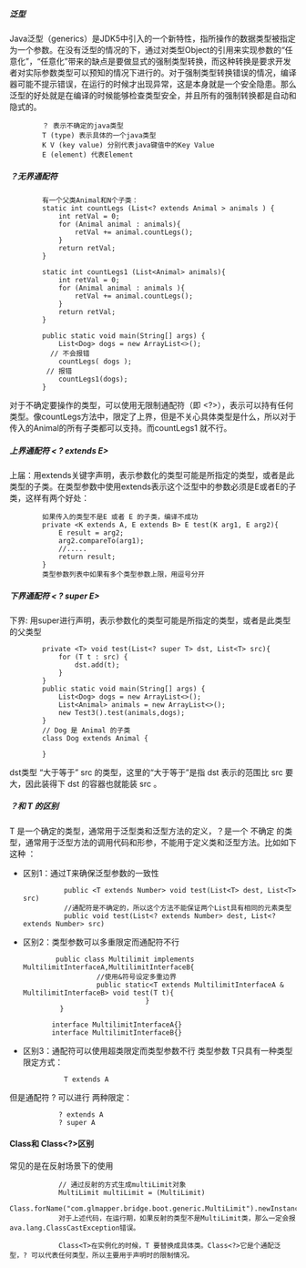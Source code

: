 ##### 泛型
Java泛型（generics）是JDK5中引入的一个新特性，指所操作的数据类型被指定为一个参数。在没有泛型的情况的下，通过对类型Object的引用来实现参数的“任意化”，“任意化”带来的缺点是要做显式的强制类型转换，而这种转换是要求开发者对实际参数类型可以预知的情况下进行的。对于强制类型转换错误的情况，编译器可能不提示错误，在运行的时候才出现异常，这是本身就是一个安全隐患。那么泛型的好处就是在编译的时候能够检查类型安全，并且所有的强制转换都是自动和隐式的。

            ？ 表示不确定的java类型
            T (type) 表示具体的一个java类型
            K V (key value) 分别代表java键值中的Key Value
            E (element) 代表Element

##### ？无界通配符

            有一个父类Animal和N个子类：
            static int countLegs (List<? extends Animal > animals ) {
                int retVal = 0;
                for (Animal animal : animals){
                    retVal += animal.countLegs();
                }
                return retVal;
            }

            static int countLegs1 (List<Animal> animals){
                int retVal = 0;
                for (Animal animal : animals ){
                    retVal += animal.countLegs();
                }
                return retVal;
            }

            public static void main(String[] args) {
                List<Dog> dogs = new ArrayList<>();
              // 不会报错
                countLegs( dogs );
             // 报错
                countLegs1(dogs);
            }
对于不确定要操作的类型，可以使用无限制通配符（即 <?>），表示可以持有任何类型。像countLegs方法中，限定了上界，但是不关心具体类型是什么，所以对于传入的Animal的所有子类都可以支持。而countLegs1 就不行。

##### 上界通配符 < ? extends E>
上届：用extends关键字声明，表示参数化的类型可能是所指定的类型，或者是此类型的子类。在类型参数中使用extends表示这个泛型中的参数必须是E或者E的子类，这样有两个好处：

            如果传入的类型不是E 或者 E 的子类，编译不成功        
            private <K extends A, E extends B> E test(K arg1, E arg2){
                E result = arg2;
                arg2.compareTo(arg1);
                //.....
                return result;
            }
            类型参数列表中如果有多个类型参数上限，用逗号分开

##### 下界通配符 < ? super E>
下界: 用super进行声明，表示参数化的类型可能是所指定的类型，或者是此类型的父类型

            private <T> void test(List<? super T> dst, List<T> src){
                for (T t : src) {
                    dst.add(t);
                }
            }
            public static void main(String[] args) {
                List<Dog> dogs = new ArrayList<>();
                List<Animal> animals = new ArrayList<>();
                new Test3().test(animals,dogs);
            }
            // Dog 是 Animal 的子类
            class Dog extends Animal {

            }
dst类型 “大于等于” src 的类型，这里的“大于等于”是指 dst 表示的范围比 src 要大，因此装得下 dst 的容器也就能装 src 。

##### ？和 T 的区别
T 是一个确定的类型，通常用于泛型类和泛型方法的定义，？是一个 不确定 的类型，通常用于泛型方法的调用代码和形参，不能用于定义类和泛型方法。比如如下这种 ：
* 区别1：通过T来确保泛型参数的一致性

                public <T extends Number> void test(List<T> dest, List<T> src)
                //通配符是不确定的，所以这个方法不能保证两个List具有相同的元素类型
                public void test(List<? extends Number> dest, List<? extends Number> src)

* 区别2：类型参数可以多重限定而通配符不行

              public class Multilimit implements MultilimitInterfaceA,MultilimitInterfaceB{
                        //使用&符号设定多重边界
                        public static<T extends MultilimitInterfaceA & MultilimitInterfaceB> void test(T t){
                                    }
               }

             interface MultilimitInterfaceA{}
             interface MultilimitInterfaceB{}

* 区别3：通配符可以使用超类限定而类型参数不行
类型参数 T只具有一种类型限定方式：

                T extends A
但是通配符 ? 可以进行 两种限定：

                ? extends A
                ? super A
#### Class<T>和 Class<?>区别
常见的是在反射场景下的使用

                // 通过反射的方式生成multiLimit对象
                MultiLimit multiLimit = (MultiLimit)
                Class.forName("com.glmapper.bridge.boot.generic.MultiLimit").newInstance();
                对于上述代码，在运行期，如果反射的类型不是MultiLimit类，那么一定会报 ava.lang.ClassCastException错误。

                Class<T>在实例化的时候，T 要替换成具体类。Class<?>它是个通配泛型，? 可以代表任何类型，所以主要用于声明时的限制情况。
